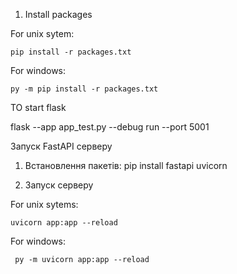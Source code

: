 1. Install packages

For unix sytem:
```
pip install -r packages.txt
```
For windows:
```
py -m pip install -r packages.txt
```


TO start flask 

 flask --app app_test.py  --debug run --port 5001 


Запуск FastAPI серверу

1. Встановлення пакетів: 
pip install fastapi uvicorn

2. Запуск серверу

For unix sytems:
```
uvicorn app:app --reload
```
For windows:
```
 py -m uvicorn app:app --reload  
```